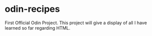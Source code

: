 # odin-recipes
First Official Odin Project.
This project will give a display of all I have learned so far regarding HTML.  
